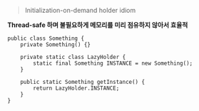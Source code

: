 
>Initialization-on-demand holder idiom

**Thread-safe 하며 불필요하게 메모리를 미리 점유하지 않아서 효율적**

<pre><code>public class Something {
    private Something() {}

    private static class LazyHolder {
        static final Something INSTANCE = new Something();
    }

    public static Something getInstance() {
        return LazyHolder.INSTANCE;
    }
}
</code></pre>
